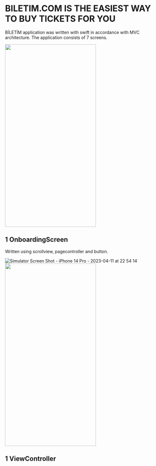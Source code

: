 # BILETIM.COM IS THE EASIEST WAY TO BUY TICKETS FOR YOU

BİLETİM application was written with swift in accordance with MVC architecture. The application consists of 7 screens.

<img src="https://github.com/akbasmert/Swift-Bilet-Uygulamasi/blob/main/biletim2.gif" width="300" height="600" />

## 1 OnboardingScreen

Written using scrollview, pagecontroller and button.

![Simulator Screen Shot - iPhone 14 Pro - 2023-04-11 at 22 54 14](https://user-images.githubusercontent.com/109544955/231274125-05554ee5-e44f-4ead-bc38-4ccbe2cfe9a2.png)
<img src="[https://github.com/akbasmert/Swift-Bilet-Uygulamasi/blob/main/biletim2.gif](https://user-images.githubusercontent.com/109544955/231274125-05554ee5-e44f-4ead-bc38-4ccbe2cfe9a2.png)" width="300" height="600" />


## 1 ViewController


